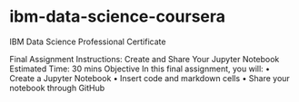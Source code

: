# ibm-data-science-coursera
IBM Data Science Professional Certificate


Final Assignment Instructions: Create and Share
 Your Jupyter Notebook
 Estimated Time: 30 mins
 Objective
 In this final assignment, you will:
 • Create a Jupyter Notebook
 • Insert code and markdown cells
 • Share your notebook through GitHub
